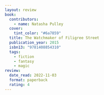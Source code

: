 ```yaml
---
layout: review
book:
  contributors:
    - name: Natasha Pulley
  cover:
    tint_color: "#6a7859"
  title: The Watchmaker of Filigree Street
  publication_year: 2015
  isbn13: "9781408854310"
  tags:
    - fiction
    - fantasy
    - magic
review:
  date_read: 2022-11-03
  format: paperback
  rating: 4
---
```



